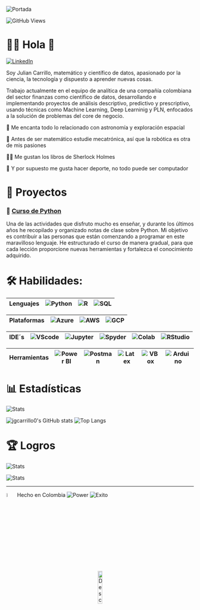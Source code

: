 ![Portada](https://github.com/jgcarrillo0/jgcarrillo0/blob/main/Portada_.gif)


![GitHub Views](https://komarev.com/ghpvc/?username=jgcarrillo0&color=2685BF)

# 👨‍🚀 Hola 👋
[![LinkedIn](https://img.shields.io/badge/LinkedIn-Julian_Carrillo-101010?style=for-the-badge&logo=linkedin&logoColor=white&labelColor=0A66C2)](https://www.linkedin.com/in/jgcarrillo0)

Soy Julian Carrillo, matemático y científico de datos, apasionado por la ciencia, la tecnología y dispuesto a aprender nuevas cosas.

Trabajo actualmente en el equipo de analítica de una compañía colombiana del sector finanzas como científico de datos, desarrollando e implementando proyectos de análisis descriptivo, predictivo y prescriptivo, usando técnicas como Machine Learning, Deep Learninig y PLN, enfocados a la solución de problemas del core de negocio.

🚀 Me encanta todo lo relacionado con astronomía y exploración espacial

🦾 Antes de ser matemático estudie mecatrónica, así que la robótica es otra de mis pasiones

🕵️‍♂️ Me gustan los libros de Sherlock Holmes

💪 Y por supuesto me gusta hacer deporte, no todo puede ser computador

# 💼 Proyectos

### 📌 [Curso de Python](https://github.com/jgcarrillo0/Curso_Python)

Una de las actividades que disfruto mucho es enseñar, y durante los últimos años he recopilado y organizado notas de clase sobre Python. Mi objetivo es contribuir a las personas que están comenzando a programar en este maravilloso lenguaje. He estructurado el curso de manera gradual, para que cada lección proporcione nuevas herramientas y fortalezca el conocimiento adquirido.

# 🛠️ Habilidades:

| Lenguajes | ![Python](https://img.shields.io/badge/Python-47A141?style=for-the-badge&logo=Python&logoColor=white&labelColor=000000) | ![R](https://img.shields.io/badge/R-276DC3?style=for-the-badge&logo=R&logoColor=white&labelColor=000000) | ![SQL](https://img.shields.io/badge/SQL-999999?style=for-the-badge&logo=Liquibase&logoColor=white&labelColor=000000) |
|-----------|---|---|---|

| Plataformas | ![Azure](https://img.shields.io/badge/Azure-0089D6?style=for-the-badge&logo=microsoft-azure&logoColor=white&labelColor=000000) | ![AWS](https://img.shields.io/badge/AWS-232F3E?style=for-the-badge&logo=amazon-aws&logoColor=white&labelColor=000000)| ![GCP](https://img.shields.io/badge/Google_Cloud-4285F4?style=for-the-badge&logo=google-cloud&logoColor=white&labelColor=000000) |
|-----------|---|---|---|

| IDE´s | ![VScode](https://img.shields.io/badge/VSCode-0078D4?style=for-the-badge&logo=visual%20studio%20code&logoColor=white&labelColor=000000) | ![Jupyter](https://img.shields.io/badge/Jupyter-F37626.svg?style=for-the-badge&logo=Jupyter&logoColor=white&labelColor=000000) | ![Spyder](https://img.shields.io/badge/spyder%20ide-FF0000?style=for-the-badge&logo=spyder%20ide&logoColor=white&labelColor=000000) | ![Colab](https://img.shields.io/badge/Google%20Colab-F9AB00?style=for-the-badge&logo=Google%20Colab&logoColor=white&labelColor=000000) | ![RStudio](https://img.shields.io/badge/RStudio-75AADB?style=for-the-badge&logo=RStudio&logoColor=white&labelColor=000000) |
|-----------|---|---|---|---|---|

| Herramientas| ![Power BI](https://img.shields.io/badge/Power_BI-F2C811?style=for-the-badge&logo=Power-BI&logoColor=white&labelColor=000000) | ![Postman](https://img.shields.io/badge/Postman-FF6C37?style=for-the-badge&logo=Postman&logoColor=white&labelColor=000000) | ![Latex](https://img.shields.io/badge/LaTeX-47A141?style=for-the-badge&logo=LaTeX&logoColor=white&labelColor=000000) | ![VBox](https://img.shields.io/badge/VirtualBox-21416b?style=for-the-badge&logo=VirtualBox&logoColor=white&labelColor=000000) | ![Arduino](https://img.shields.io/badge/Arduino-00979D?style=for-the-badge&logo=Arduino&logoColor=white&labelColor=000000) |
|-----------|---|---|---|---|---|

# 📊 Estadísticas

![Stats](https://github-profile-summary-cards.vercel.app/api/cards/profile-details?username=jgcarrillo0&theme=tokyonight\&locale=es)

![jgcarrillo0's GitHub stats](https://github-readme-stats.vercel.app/api/?username=jgcarrillo0&show_icons=true&theme=tokyonight&rank_icon=github\&locale=es)
![Top Langs](https://github-readme-stats.vercel.app/api/top-langs/?username=jgcarrillo0&theme=tokyonight&progress=true\&locale=es)

# 🏆 Logros
![Stats](https://github-readme-streak-stats.herokuapp.com/?user=jgcarrillo0&theme=tokyonight\&locale=es)

![Stats](https://github-profile-trophy.vercel.app/?username=jgcarrillo0&theme=tokyonight\&locale=es)

***

<img src="https://upload.wikimedia.org/wikipedia/commons/thumb/2/21/Flag_of_Colombia.svg/1200px-Flag_of_Colombia.svg.png" alt="Descripción" width="5%" /> Hecho en Colombia
![Power](https://img.shields.io/badge/Power_by_Berraquera-004DB4?style=for-the-badge&logo=Azure%20Functions&logoColor=white&labelColor=000000)
![Exito](https://img.shields.io/badge/sin_miedo_al_exito-00465B?style=for-the-badge&logo=Rocket&logoColor=white&labelColor=000000)
<p align="center">
  <img src="https://lifelineus.com/wp-content/uploads/2019/10/best-quality1.png" alt="Descripción" width="15%"/>
</p>
